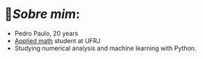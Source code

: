 # 🧑*Sobre mim*:
* Pedro Paulo, 20 years
* [Applied math](https://sites.google.com/matematica.ufrj.br/aplicada/matemática-aplicada) student at UFRJ
* Studying numerical analysis and machine learning with Python.
